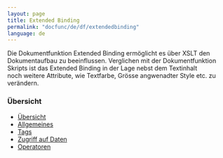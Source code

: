 ```yaml
---
layout: page
title: Extended Binding
permalink: "docfunc/de/df/extendedbinding"
language: de
---
```


Die Dokumentfunktion Extended Binding ermöglicht es über XSLT den Dokumentaufbau zu beeinflussen. Verglichen mit der Dokumentfunktion Skripts ist das Extended Binding in der Lage nebst dem Textinhalt<br/>
noch weitere Attribute, wie Textfarbe, Grösse angwenadter Style etc. zu verändern.

### Übersicht

- [Übersicht](#übersicht)
- [Allgemeines](#allgemeines)
- [Tags](#tags)
- [Zugriff auf Daten](#zugriffaufdaten)
- [Operatoren](#)